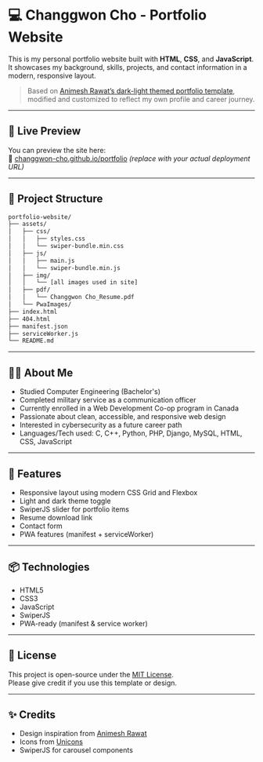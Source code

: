 # 💻 Changgwon Cho - Portfolio Website

This is my personal portfolio website built with **HTML**, **CSS**, and **JavaScript**.  
It showcases my background, skills, projects, and contact information in a modern, responsive layout.

> Based on [Animesh Rawat’s dark-light themed portfolio template](https://github.com/rawatanimesh/portfolio-website-dark-light-themes), modified and customized to reflect my own profile and career journey.

---

## 🔗 Live Preview

You can preview the site here:  
📍 [changgwon-cho.github.io/portfolio](https://changgwon-cho.github.io/portfolio) *(replace with your actual deployment URL)*

---

## 📁 Project Structure

```bash
portfolio-website/
├── assets/
│   ├── css/
│   │   ├── styles.css
│   │   └── swiper-bundle.min.css
│   ├── js/
│   │   ├── main.js
│   │   └── swiper-bundle.min.js
│   ├── img/
│   │   └── [all images used in site]
│   ├── pdf/
│   │   └── Changgwon Cho_Resume.pdf
│   └── PwaImages/
├── index.html
├── 404.html
├── manifest.json
├── serviceWorker.js
└── README.md
```
---

## 🧑‍💻 About Me

- Studied Computer Engineering (Bachelor's)  
- Completed military service as a communication officer  
- Currently enrolled in a Web Development Co-op program in Canada  
- Passionate about clean, accessible, and responsive web design  
- Interested in cybersecurity as a future career path  
- Languages/Tech used: C, C++, Python, PHP, Django, MySQL, HTML, CSS, JavaScript  

---

## 🚀 Features

- Responsive layout using modern CSS Grid and Flexbox  
- Light and dark theme toggle  
- SwiperJS slider for portfolio items  
- Resume download link  
- Contact form  
- PWA features (manifest + serviceWorker)  

---

## 📦 Technologies

- HTML5  
- CSS3  
- JavaScript  
- SwiperJS  
- PWA-ready (manifest & service worker)

---

## 📄 License

This project is open-source under the [MIT License](LICENSE).  
Please give credit if you use this template or design.

---

## ✨ Credits

- Design inspiration from [Animesh Rawat](https://github.com/rawatanimesh)  
- Icons from [Unicons](https://iconscout.com/unicons)  
- SwiperJS for carousel components
